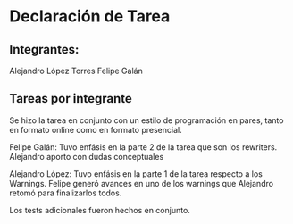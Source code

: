 # Declaración de Tarea

## Integrantes:
Alejandro López Torres
Felipe Galán

## Tareas por integrante

Se hizo la tarea en conjunto con un estilo de programación en pares, tanto en formato online como en formato presencial.

Felipe Galán: Tuvo enfásis en la parte 2 de la tarea que son los rewriters. Alejandro aporto con dudas conceptuales

Alejandro López: Tuvo enfásis en la parte 1 de la tarea respecto a los Warnings. Felipe generó avances en uno de los warnings que Alejandro retomó para finalizarlos todos.

Los tests adicionales fueron hechos en conjunto. 

